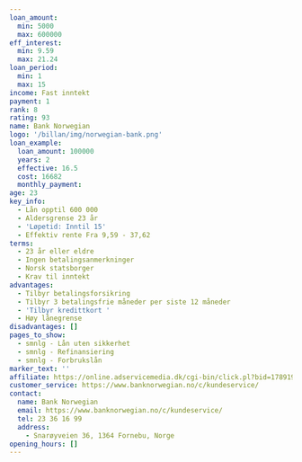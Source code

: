 ```yaml
---
loan_amount:
  min: 5000
  max: 600000
eff_interest:
  min: 9.59
  max: 21.24
loan_period:
  min: 1
  max: 15
income: Fast inntekt
payment: 1
rank: 8
rating: 93
name: Bank Norwegian
logo: '/billan/img/norwegian-bank.png'
loan_example:
  loan_amount: 100000
  years: 2
  effective: 16.5
  cost: 16682
  monthly_payment:
age: 23
key_info:
  - Lån opptil 600 000
  - Aldersgrense 23 år
  - 'Løpetid: Inntil 15'
  - Effektiv rente Fra 9,59 - 37,62
terms:
  - 23 år eller eldre
  - Ingen betalingsanmerkninger
  - Norsk statsborger
  - Krav til inntekt
advantages:
  - Tilbyr betalingsforsikring
  - Tilbyr 3 betalingsfrie måneder per siste 12 måneder
  - 'Tilbyr kredittkort '
  - Høy lånegrense
disadvantages: []
pages_to_show:
  - smnlg - Lån uten sikkerhet
  - smnlg - Refinansiering
  - smnlg - Forbrukslån
marker_text: ''
affiliate: https://online.adservicemedia.dk/cgi-bin/click.pl?bid=1789193&media_id=89834
customer_service: https://www.banknorwegian.no/c/kundeservice/
contact:
  name: Bank Norwegian
  email: https://www.banknorwegian.no/c/kundeservice/
  tel: 23 36 16 99
  address:
    - Snarøyveien 36, 1364 Fornebu, Norge
opening_hours: []
---
```


